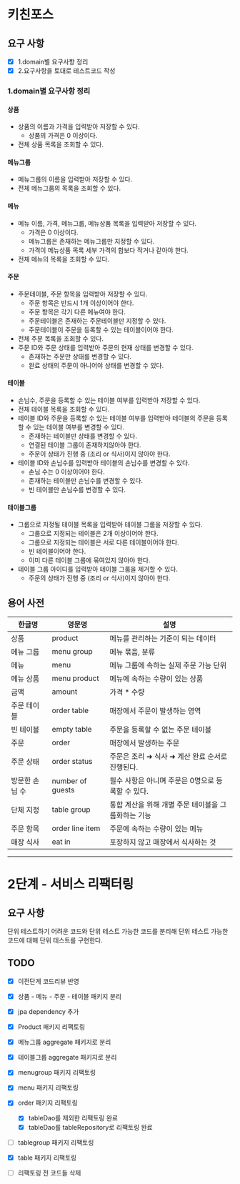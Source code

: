 # 키친포스

## 요구 사항
- [x] 1.domain별 요구사항 정리
- [x] 2.요구사항을 토대로 테스트코드 작성

### 1.domain별 요구사항 정리
#### 상품
* 상품의 이름과 가격을 입력받아 저장할 수 있다.
    * 상품의 가격은 0 이상이다.
* 전체 상품 목록을 조회할 수 있다.

#### 메뉴그룹
* 메뉴그룹의 이름을 입력받아 저장할 수 있다.
* 전체 메뉴그룹의 목록을 조회할 수 있다.

#### 메뉴
* 메뉴 이름, 가격, 메뉴그룹, 메뉴상품 목록을 입력받아 저장할 수 있다.
  * 가격은 0 이상이다.
  * 메뉴그룹은 존재하는 메뉴그룹만 지정할 수 있다.
  * 가격이 메뉴상품 목록 세부 가격의 합보다 작거나 같아야 한다.
* 전체 메뉴의 목록을 조회할 수 있다.

#### 주문
* 주문테이블, 주문 항목을 입력받아 저장할 수 있다.
  * 주문 항목은 반드시 1개 이상이어야 한다.
  * 주문 항목은 각기 다른 메뉴여야 한다.
  * 주문테이블은 존재하는 주문테이블만 지정할 수 있다.
  * 주문테이블이 주문을 등록할 수 있는 테이블이어야 한다.
* 전체 주문 목록을 조회할 수 있다.
* 주문 ID와 주문 상태를 입력받아 주문의 현재 상태를 변경할 수 있다.
  * 존재하는 주문만 상태를 변경할 수 있다.
  * 완료 상태의 주문이 아니어야 상태를 변경할 수 있다.

#### 테이블
* 손님수, 주문을 등록할 수 있는 테이블 여부를 입력받아 저장할 수 있다.
* 전체 테이블 목록을 조회할 수 있다.
* 테이블 ID와 주문을 등록할 수 있는 테이블 여부를 입력받아 테이블의 주문을 등록할 수 있는 테이블 여부를 변경할 수 있다.
  * 존재하는 테이블만 상태를 변경할 수 있다.
  * 연결된 테이블 그룹이 존재하지않아야 한다.
  * 주문이 상태가 진행 중 (조리 or 식사)이지 않아야 한다.
* 테이블 ID와 손님수를 입력받아 테이블의 손님수를 변경할 수 있다.
  * 손님 수는 0 이상이어야 한다.
  * 존재하는 테이블만 손님수를 변경할 수 있다.
  * 빈 테이블만 손님수를 변경할 수 있다.

#### 테이블그룹
* 그룹으로 지정될 테이블 목록을 입력받아 테이블 그룹을 저장할 수 있다.
  * 그룹으로 지정되는 테이블은 2개 이상이어야 한다.
  * 그룹으로 지정되는 테이블은 서로 다른 테이블이어야 한다.
  * 빈 테이블이어야 한다.
  * 이미 다른 테이블 그룹에 묶여있지 않아야 한다.
* 테이블 그룹 아이디를 입력받아 테이블 그룹을 제거할 수 있다.
  * 주문의 상태가 진행 중 (조리 or 식사)이지 않아야 한다.

## 용어 사전

| 한글명 | 영문명 | 설명 |
| --- | --- | --- |
| 상품 | product | 메뉴를 관리하는 기준이 되는 데이터 |
| 메뉴 그룹 | menu group | 메뉴 묶음, 분류 |
| 메뉴 | menu | 메뉴 그룹에 속하는 실제 주문 가능 단위 |
| 메뉴 상품 | menu product | 메뉴에 속하는 수량이 있는 상품 |
| 금액 | amount | 가격 * 수량 |
| 주문 테이블 | order table | 매장에서 주문이 발생하는 영역 |
| 빈 테이블 | empty table | 주문을 등록할 수 없는 주문 테이블 |
| 주문 | order | 매장에서 발생하는 주문 |
| 주문 상태 | order status | 주문은 조리 ➜ 식사 ➜ 계산 완료 순서로 진행된다. |
| 방문한 손님 수 | number of guests | 필수 사항은 아니며 주문은 0명으로 등록할 수 있다. |
| 단체 지정 | table group | 통합 계산을 위해 개별 주문 테이블을 그룹화하는 기능 |
| 주문 항목 | order line item | 주문에 속하는 수량이 있는 메뉴 |
| 매장 식사 | eat in | 포장하지 않고 매장에서 식사하는 것 |

---

# 2단계 - 서비스 리팩터링

## 요구 사항
단위 테스트하기 어려운 코드와 단위 테스트 가능한 코드를 분리해 단위 테스트 가능한 코드에 대해 단위 테스트를 구현한다.

## TODO
- [x] 이전단계 코드리뷰 반영
- [x] 상품 - 메뉴 - 주문 - 테이블 패키지 분리
- [x] jpa dependency 추가
- [x] Product 패키지 리팩토링
- [x] 메뉴그룹 aggregate 패키지로 분리
- [x] 테이블그룹 aggregate 패키지로 분리
- [x] menugroup 패키지 리팩토링
- [x] menu 패키지 리팩토링
- [x] order 패키지 리팩토링
    - [x] tableDao를 제외한 리팩토링 완료
    - [x] tableDao를 tableRepository로 리팩토링 완료
- [ ] tablegroup 패키지 리팩토링
- [x] table 패키지 리팩토링
- [ ] 리팩토링 전 코드들 삭제

